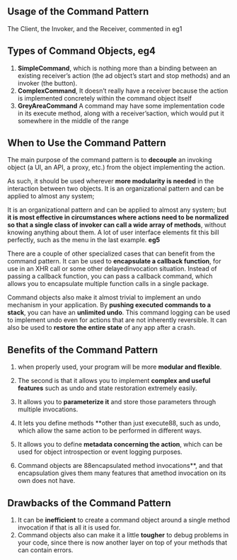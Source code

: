 ## Usage of the Command Pattern
The Client, the Invoker, and the Receiver, commented in eg1

## Types of Command Objects, eg4
1. **SimpleCommand**,  which is nothing more than a binding between an existing receiver’s
action (the ad object’s start and stop methods) and an invoker (the button).
2. **ComplexCommand**, It doesn’t really have a receiver because the action is implemented concretely
within the command object itself
3. **GreyAreaCommand** A command may have some
implementation code in its execute method, along with a receiver’saction, which would put it somewhere in the middle of the range

## When to Use the Command Pattern
The main purpose of the command pattern is to **decouple** an invoking object (a UI, an API,
a proxy, etc.) from the object implementing the action.

As such, it should be used wherever
**more modularity is needed** in the interaction between two objects. It is an organizational pattern
and can be applied to almost any system;

It is an organizational pattern
and can be applied to almost any system; but **it is most effective in circumstances where
actions need to be normalized so that a single class of invoker can call a wide array of methods**,
without knowing anything about them. A lot of user interface elements fit this bill perfectly, such as the menu in the last example. **eg5**

There are a couple of other specialized cases that can benefit from the command pattern. It can be used to **encapsulate a callback function**, for use in an XHR call or some other delayedinvocation
situation. Instead of passing a callback function, you can pass a callback command,
which allows you to encapsulate multiple function calls in a single package. 

Command objects
also make it almost trivial to implement an undo mechanism in your application. By **pushing
executed commands to a stack**, you can have an **unlimited undo**. This command logging can
be used to implement undo even for actions that are not inherently reversible. It can also be
used to **restore the entire state** of any app after a crash.

## Benefits of the Command Pattern
1. when properly
used, your program will be more **modular and flexible**.
2. The second is that it allows you to
implement **complex and useful features** such as undo and state restoration extremely easily.

3. It allows you to **parameterize it** and
store those parameters through multiple invocations. 
4. It lets you define methods **other than
just execute88, such as undo, which allow the same action to be performed in different ways. 
5. It allows you to define **metadata concerning the action**, which can be used for object introspection
or event logging purposes. 
6. Command objects are 88encapsulated method invocations**, and
that encapsulation gives them many features that amethod invocation on its own does not have.

## Drawbacks of the Command Pattern
1. It can be **inefficient** to create a command object around a single method invocation if that is all it is used for.
2. Command objects also can make it a little **tougher** to debug problems in your code, since there is now another
layer on top of your methods that can contain errors.